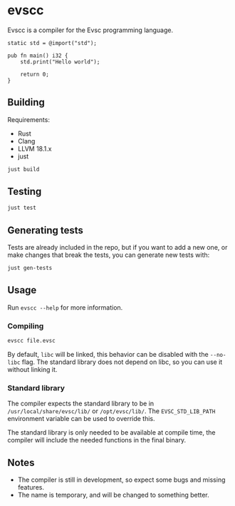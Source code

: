 # evscc

Evscc is a compiler for the Evsc programming language.

```zig
static std = @import("std");

pub fn main() i32 {
    std.print("Hello world");

    return 0;
}
```

## Building

Requirements:

- Rust
- Clang
- LLVM 18.1.x
- just

```sh
just build
```

## Testing

```sh
just test
```

## Generating tests

Tests are already included in the repo, but if you want to add a new one, or make changes that break the tests, you can generate new tests with:

```sh
just gen-tests
```

## Usage

Run `evscc --help` for more information.

### Compiling

```sh
evscc file.evsc
```

By default, `libc` will be linked, this behavior can be disabled with the `--no-libc` flag. The standard library does not depend on libc, so you can use it without linking it.

### Standard library

The compiler expects the standard library to be in `/usr/local/share/evsc/lib/` or `/opt/evsc/lib/`. The `EVSC_STD_LIB_PATH` environment variable can be used to override this.

The standard library is only needed to be available at compile time, the compiler will include the needed functions in the final binary.

## Notes

- The compiler is still in development, so expect some bugs and missing features.
- The name is temporary, and will be changed to something better.
